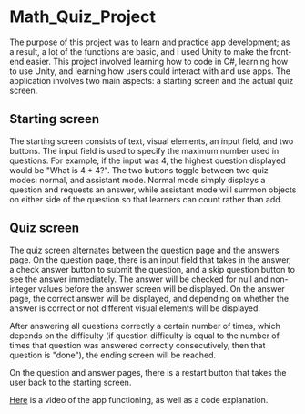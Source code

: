# Math_Quiz_Project

The purpose of this project was to learn and practice app development; as a result, a lot of the functions are basic, and I used Unity to make the front-end easier. 
This project involved learning how to code in C#, learning how to use Unity, and learning how users could interact with and use apps. 
The application involves two main aspects: a starting screen and the actual quiz screen. 

## Starting screen
The starting screen consists of text, visual elements, an input field, and two buttons. The input field is used to specify the maximum number used in questions. 
For example, if the input was 4, the highest question displayed would be "What is 4 + 4?". The two buttons toggle between two quiz modes: normal, and assistant mode. 
Normal mode simply displays a question and requests an answer, while assistant mode will summon objects on either side of the question so that learners can count rather than add. 

## Quiz screen
The quiz screen alternates between the question page and the answers page. On the question page, there is an input field that takes in the answer, a check answer button to submit the question, and a skip question button to see the answer immediately. The answer will be checked for null and non-integer values before the answer screen will be displayed. On the answer page, the correct answer will be displayed, and depending on whether the answer is correct or not different visual elements will be displayed. 

After answering all questions correctly a certain number of times, which depends on the difficulty (if question difficulty is equal to the number of times that question was answered correctly consecutively, then that question is "done"), the ending screen will be reached. 

On the question and answer pages, there is a restart button that takes the user back to the starting screen. 

[Here](https://drive.google.com/file/d/1gF2Z3qYkVQP1lGjJFTVNE4-ZKKI74ORV/view?usp=sharing) is a video of the app functioning, as well as a code explanation. 
